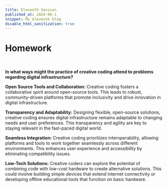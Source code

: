 ```yaml
---
title: Eleventh Session
published_at: 2024-06-1
snippet: My eleventh blog
disable_html_sanitization: true
---
```


# Homework

<br>

**In what ways might the practice of creative coding attend to problems regarding digital infrastructure?**
<br>

**Open Source Tools and Collaboration:** Creative coding fosters a collaborative spirit around open-source tools. This leads to robust, community-driven platforms that promote inclusivity and drive innovation in digital infrastructure.
<br>

**Transparency and Adaptability:** Designing flexible, open-source solutions, creative coding ensures digital infrastructure remains adaptable to changing needs and user preferences. This transparency and agility are key to staying relevant in the fast-paced digital world.
<br>

**Seamless Integration:** Creative coding prioritizes interoperability, allowing platforms and tools to work together seamlessly across different environments. This enhances user experience and accessibility by eliminating compatibility issues.
<br>

**Low-Tech Solutions:** Creative coders can explore the potential of combining code with low-cost hardware to create alternative solutions. This could involve building simple devices that extend internet connectivity or developing offline educational tools that function on basic hardware.

<br>
<br>
